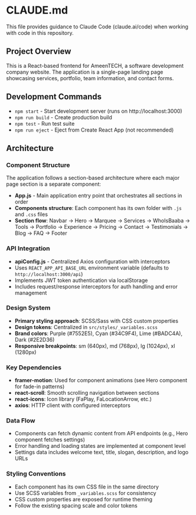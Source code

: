 # CLAUDE.md

This file provides guidance to Claude Code (claude.ai/code) when working with code in this repository.

## Project Overview

This is a React-based frontend for AmeenTECH, a software development company website. The application is a single-page landing page showcasing services, portfolio, team information, and contact forms.

## Development Commands

- `npm start` - Start development server (runs on http://localhost:3000)
- `npm run build` - Create production build
- `npm test` - Run test suite
- `npm run eject` - Eject from Create React App (not recommended)

## Architecture

### Component Structure
The application follows a section-based architecture where each major page section is a separate component:

- **App.js** - Main application entry point that orchestrates all sections in order
- **Components structure**: Each component has its own folder with `.js` and `.css` files
- **Section flow**: Navbar → Hero → Marquee → Services → WhoIsBaaba → Tools → Portfolio → Experience → Pricing → Contact → Testimonials → Blog → FAQ → Footer

### API Integration
- **apiConfig.js** - Centralized Axios configuration with interceptors
- Uses `REACT_APP_API_BASE_URL` environment variable (defaults to `http://localhost:3000/api`)
- Implements JWT token authentication via localStorage
- Includes request/response interceptors for auth handling and error management

### Design System
- **Primary styling approach**: SCSS/Sass with CSS custom properties
- **Design tokens**: Centralized in `src/styles/_variables.scss`
- **Brand colors**: Purple (#7552E5), Cyan (#34C9F4), Lime (#BADC4A), Dark (#2E2D36)
- **Responsive breakpoints**: sm (640px), md (768px), lg (1024px), xl (1280px)

### Key Dependencies
- **framer-motion**: Used for component animations (see Hero component for fade-in patterns)
- **react-scroll**: Smooth scrolling navigation between sections
- **react-icons**: Icon library (FaPlay, FaLocationArrow, etc.)
- **axios**: HTTP client with configured interceptors

### Data Flow
- Components can fetch dynamic content from API endpoints (e.g., Hero component fetches settings)
- Error handling and loading states are implemented at component level
- Settings data includes welcome text, title, slogan, description, and logo URLs

### Styling Conventions
- Each component has its own CSS file in the same directory
- Use SCSS variables from `_variables.scss` for consistency
- CSS custom properties are exposed for runtime theming
- Follow the existing spacing scale and color tokens